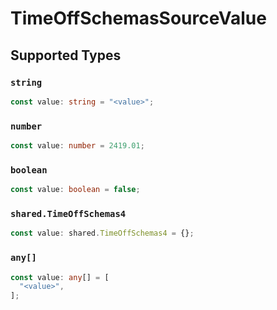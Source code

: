 # TimeOffSchemasSourceValue


## Supported Types

### `string`

```typescript
const value: string = "<value>";
```

### `number`

```typescript
const value: number = 2419.01;
```

### `boolean`

```typescript
const value: boolean = false;
```

### `shared.TimeOffSchemas4`

```typescript
const value: shared.TimeOffSchemas4 = {};
```

### `any[]`

```typescript
const value: any[] = [
  "<value>",
];
```

